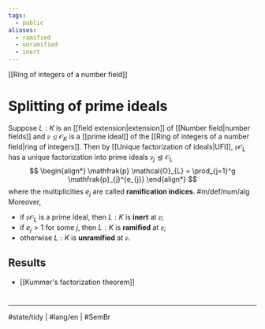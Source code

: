 ```yaml
---
tags:
  - public
aliases:
  - ramified
  - unramified
  - inert
---
```

[[Ring of integers of a number field]]
# Splitting of prime ideals

Suppose $L : K$ is an [[field extension|extension]] of [[Number field|number fields]] and $\mathfrak{p} \trianglelefteq \mathcal{O}_{K}$ is a [[prime ideal]] of the [[Ring of integers of a number field|ring of integers]].
Then by [[Unique factorization of ideals|UFI]], $\mathfrak{p}\mathcal{O}_{L}$ has a unique factorization into prime ideals $\mathfrak{p}_{j} \trianglelefteq \mathcal{O}_{L}$
$$
\begin{align*}
\mathfrak{p} \mathcal{O}_{L} = \prod_{j=1}^g \mathfrak{p}_{j}^{e_{j}}
\end{align*}
$$
where the multiplicities $e_{j}$ are called **ramification indices**. #m/def/num/alg 
Moreover,

- if $\mathfrak{p} \mathcal{O}_{L}$ is a prime ideal, then $L:K$ is **inert** at $\mathfrak{p}$;
- if $e_{j} > 1$ for some $j$, then $L:K$ is **ramified** at $\mathfrak{p}$;
- otherwise $L:K$ is **unramified** at $\mathfrak{p}$.

## Results

- [[Kummer's factorization theorem]]

#
---
#state/tidy | #lang/en | #SemBr
